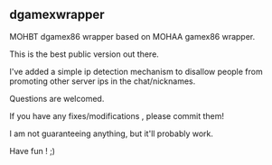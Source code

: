
## dgamexwrapper
MOHBT dgamex86 wrapper based on MOHAA gamex86 wrapper.

This is the best public version out there.

I've added a simple ip detection mechanism to disallow people from promoting other server ips in the chat/nicknames.

Questions are welcomed.

If you have any fixes/modifications , please commit them!

I am not guaranteeing anything, but it'll probably work.


Have fun ! ;)
